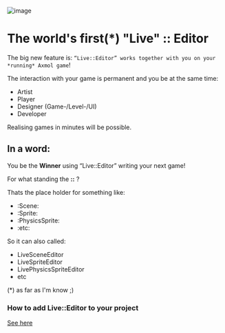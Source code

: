 
![image](https://github.com/user-attachments/assets/c3e64d44-5fc3-436c-92fc-9188189bf805)

# The world's first(*) "Live" :: Editor

The big new feature is: ```“Live::Editor” works together with you on your *running* Axmol game```!

The interaction with your game is permanent and you be at the same time:

- Artist
- Player
- Designer (Game-/Level-/UI)
- Developer

Realising games in minutes will be possible.

## In a word:

You be the **Winner** using “Live::Editor” writing your next game!

For what standing the **::** ?

Thats the place holder for something like: 

- :Scene:
- :Sprite:
- :PhysicsSprite:
- :etc:
  
So it can also called: 

- LiveSceneEditor
- LiveSpriteEditor
- LivePhysicsSpriteEditor
- etc

(*) as far as I'm know ;)



### How to add Live::Editor to your project
[See here](https://github.com/aismann/LiveEditor/discussions/4)
